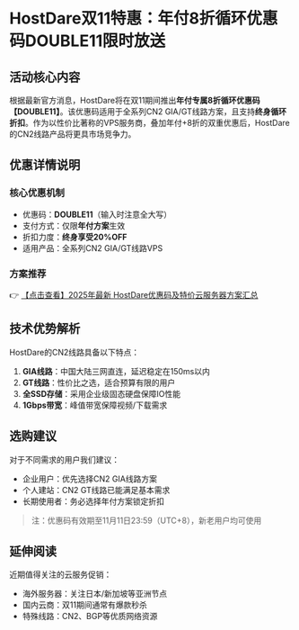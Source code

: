 # HostDare双11特惠：年付8折循环优惠码DOUBLE11限时放送

## 活动核心内容

根据最新官方消息，HostDare将在双11期间推出**年付专属8折循环优惠码【DOUBLE11】**。该优惠码适用于全系列CN2 GIA/GT线路方案，且支持**终身循环折扣**。作为以性价比著称的VPS服务商，叠加年付+8折的双重优惠后，HostDare的CN2线路产品将更具市场竞争力。

## 优惠详情说明

### 核心优惠机制
- 优惠码：**DOUBLE11**（输入时注意全大写）
- 支付方式：仅限**年付方案**生效
- 折扣力度：**终身享受20%OFF**
- 适用产品：全系列CN2 GIA/GT线路VPS

### 方案推荐
👉 [【点击查看】2025年最新 HostDare优惠码及特价云服务器方案汇总](https://bit.ly/hostdare)

## 技术优势解析

HostDare的CN2线路具备以下特点：
1. **GIA线路**：中国大陆三网直连，延迟稳定在150ms以内
2. **GT线路**：性价比之选，适合预算有限的用户
3. **全SSD存储**：采用企业级固态硬盘保障IO性能
4. **1Gbps带宽**：峰值带宽保障视频/下载需求

## 选购建议

对于不同需求的用户我们建议：
- 企业用户：优先选择CN2 GIA线路方案
- 个人建站：CN2 GT线路已能满足基本需求
- 长期使用者：务必选择年付方案锁定折扣

> 注：优惠码有效期至11月11日23:59（UTC+8），新老用户均可使用

## 延伸阅读

近期值得关注的云服务促销：
- 海外服务器：关注日本/新加坡等亚洲节点
- 国内云商：双11期间通常有爆款秒杀
- 特殊线路：CN2、BGP等优质网络资源
